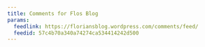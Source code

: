 ```yaml
---
title: Comments for Flos Blog
params:
  feedlink: https://floriansblog.wordpress.com/comments/feed/
  feedid: 57c4b70a340a74274ca534414242d500
---
```

